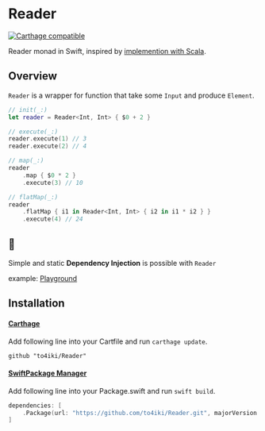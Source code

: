 # Reader
[![Carthage compatible][carthage-image]][carthage-url]

Reader monad in Swift, inspired by [implemention with Scala](https://gist.github.com/Mortimerp9/5384467).

## Overview
`Reader` is a wrapper for function that take some `Input` and produce `Element`.

```swift
// init(_:)
let reader = Reader<Int, Int> { $0 + 2 }

// execute(_:)
reader.execute(1) // 3
reader.execute(2) // 4

// map(_:)
reader
    .map { $0 * 2 }
    .execute(3) // 10

// flatMap(_:)
reader
    .flatMap { i1 in Reader<Int, Int> { i2 in i1 * i2 } }
    .execute(4) // 24
```

## :syringe:
Simple and static **Dependency Injection** is possible with `Reader`

example: [Playground](Examples/DependencyInjection.playground/Contents.swift)

## Installation

#### [Carthage](https://github.com/Carthage/Carthage)
Add following line into your Cartfile and run `carthage update`.

```shell
github "to4iki/Reader"
```

#### [SwiftPackage Manager](https://github.com/apple/swift-package-manager)
Add following line into your Package.swift and run `swift build`.

```swift
dependencies: [
    .Package(url: "https://github.com/to4iki/Reader.git", majorVersion: 0)
]
```

[carthage-url]: https://github.com/Carthage/Carthage
[carthage-image]: https://img.shields.io/badge/Carthage-compatible-4BC51D.svg?style=flat
